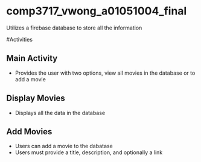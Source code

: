 # comp3717_vwong_a01051004_final

Utilizes a firebase database to store all the information

#Activities

## Main Activity
  - Provides the user with two options, view all movies in the database or to add a movie
  
## Display Movies
  - Displays all the data in the database

## Add Movies
  - Users can add a movie to the dabatase
  - Users must provide a title, description, and optionally a link
  
